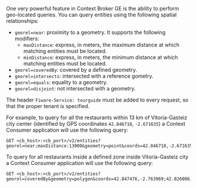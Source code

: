 One very powerful feature in Context Broker GE is the ability to perform
geo-located queries. You can query entities using the following spatial
relationships:

-   `georel=near`: proximity to a geometry. It supports the following modifiers:
    -   `maxDistance`: express, in meters, the maximum distance at which
        matching entities must be located.
    -   `minDistance`: express, in meters, the minimum distance at which
        matching entities must be located.
-   `georel=coveredBy`: covered by a defined geometry.
-   `georel=intersects`: intersected with a reference gometry.
-   `georel=equals`: equality to a geometry.
-   `georel=disjoint`: not intersected with a geometry.

The header `Fiware-Service: tourguide` must be added to every request, so that
the proper tenant is specified.

For example, to query for all the restaurants within 13 km of Vitoria-Gasteiz
city center (identified by GPS coordinates `42.846718`, `-2.671635`) a Context
Consumer application will use the following query:

    GET <cb_host>:<cb_port>/v2/entities?georel=near;maxDistance:13000&geometry=point&coords=42.846718,-2.671635

To query for all restaurants inside a defined zone inside Vitoria-Gasteiz city a
Context Consumer application will use the following query:

    GET <cb_host>:<cb_port>/v2/entities?georel=coveredBy&geometry=polygon&coords=42.847476,-2.763969;42.826006,-2.743151;42.826485,-2.653740;42.867061,-2.630934;42.881801,-2.640617;42.867767,-2.726723;42.847476,-2.763969
